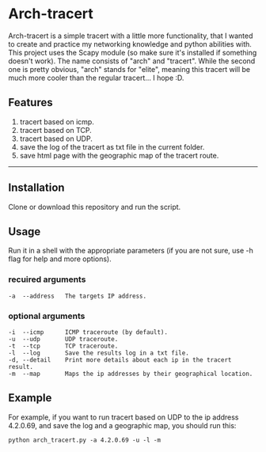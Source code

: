 # Arch-tracert

Arch-tracert is a simple tracert with a little more functionality, that I wanted to create and practice my networking knowledge and python abilities with.
This project uses the Scapy module (so make sure it's installed if something doesn't work).
The name consists of "arch" and "tracert". While the second one is pretty obvious, "arch" stands for "elite", meaning this tracert will be much more cooler than the regular tracert... I hope :D.

## Features

1. tracert based on icmp.
2. tracert based on TCP.
3. tracert based on UDP.
4. save the log of the tracert as txt file in the current folder.
5. save html page with the geographic map of the tracert route.

---

## Installation

Clone or download this repository and run the script.

## Usage

Run it in a shell with the appropriate parameters (if you are not sure, use -h flag for help and more options).

### recuired arguments

```
-a  --address   The targets IP address.
```

### optional arguments

```
-i  --icmp      ICMP traceroute (by default).
-u  --udp       UDP traceroute.
-t  --tcp       TCP traceroute.
-l  --log       Save the results log in a txt file.
-d, --detail    Print more details about each ip in the tracert result.
-m  --map       Maps the ip addresses by their geographical location.
```

## Example

For example, if you want to run tracert based on UDP to the ip address 4.2.0.69, and save the log and a geographic map, you should run this:

```
python arch_tracert.py -a 4.2.0.69 -u -l -m
```
